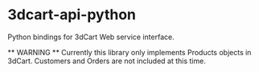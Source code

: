 3dcart-api-python
=================

Python bindings for 3dCart Web service interface.

** WARNING **
Currently this library only implements Products objects in 3dCart.  Customers and Orders are not included at this time.